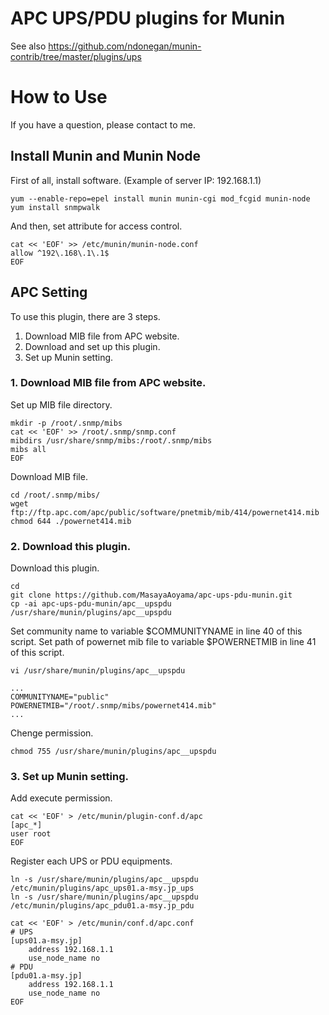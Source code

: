 # APC UPS/PDU plugins for Munin

See also https://github.com/ndonegan/munin-contrib/tree/master/plugins/ups

# How to Use

If you have a question, please contact to me.

## Install Munin and Munin Node

First of all, install software.
(Example of server IP: 192.168.1.1)

    yum --enable-repo=epel install munin munin-cgi mod_fcgid munin-node
    yum install snmpwalk

And then, set attribute for access control.

    cat << 'EOF' >> /etc/munin/munin-node.conf
    allow ^192\.168\.1\.1$
    EOF

## APC Setting

To use this plugin, there are 3 steps.

1. Download MIB file from APC website.
2. Download and set up this plugin.
3. Set up Munin setting.

### 1. Download MIB file from APC website.

Set up MIB file directory.

    mkdir -p /root/.snmp/mibs
    cat << 'EOF' >> /root/.snmp/snmp.conf
    mibdirs /usr/share/snmp/mibs:/root/.snmp/mibs
    mibs all
    EOF

Download MIB file.

    cd /root/.snmp/mibs/
    wget ftp://ftp.apc.com/apc/public/software/pnetmib/mib/414/powernet414.mib
    chmod 644 ./powernet414.mib

### 2. Download this plugin.

Download this plugin.

    cd
    git clone https://github.com/MasayaAoyama/apc-ups-pdu-munin.git
    cp -ai apc-ups-pdu-munin/apc__upspdu /usr/share/munin/plugins/apc__upspdu

Set community name to variable $COMMUNITYNAME in line 40 of this script.
Set path of powernet mib file to variable $POWERNETMIB in line 41 of this script.

    vi /usr/share/munin/plugins/apc__upspdu

    ...
    COMMUNITYNAME="public"
    POWERNETMIB="/root/.snmp/mibs/powernet414.mib"
    ...

Chenge permission.

    chmod 755 /usr/share/munin/plugins/apc__upspdu

### 3. Set up Munin setting.

Add execute permission.

    cat << 'EOF' > /etc/munin/plugin-conf.d/apc
    [apc_*]
    user root
    EOF

Register each UPS or PDU equipments.

    ln -s /usr/share/munin/plugins/apc__upspdu /etc/munin/plugins/apc_ups01.a-msy.jp_ups
    ln -s /usr/share/munin/plugins/apc__upspdu /etc/munin/plugins/apc_pdu01.a-msy.jp_pdu

    cat << 'EOF' > /etc/munin/conf.d/apc.conf
    # UPS
    [ups01.a-msy.jp]
        address 192.168.1.1
        use_node_name no
    # PDU
    [pdu01.a-msy.jp]
        address 192.168.1.1
        use_node_name no
    EOF


